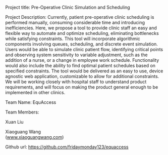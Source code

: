 Project title: Pre-Operative Clinic Simulation and Scheduling

Project Description:
Currently, patient pre-operative clinic scheduling is performed manually, consuming considerable time and introducing inefficiencies. Here, we propose a tool to provide clinic staff an easy and flexible way to automate and optimize scheduling, eliminating bottlenecks while satisfying constraints. This tool will incorporate algorithmic components involving queues, scheduling, and discrete event simulation. Users would be able to simulate clinic patient flow, identifying critical points and observing system sensitivity to variable adjustment, such as the addition of a nurse, or a change in employee work schedule. Functionality would also include the ability to find optimal patient schedules based on specified constraints. The tool would be delivered as an easy to use, device agnostic web application, customizable to allow for additional constraints. We will be working closely with hospital staff to understand product requirements, and will focus on making the product general enough to be implemented in other clinics.

Team Name: EquAccess

Team Members:

Xuan Liu

Xiaoguang Wang    
(www.xiaoguangwang.com)

Github url:
https://github.com/fridaymonday123/equaccess
